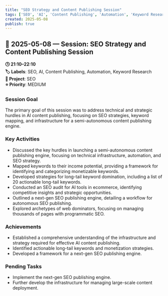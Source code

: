 ```yaml
---
title: "SEO Strategy and Content Publishing Session"
tags: ['SEO', 'AI', 'Content Publishing', 'Automation', 'Keyword Research']
created: 2025-05-08
publish: true
---
```


## 📅 2025-05-08 — Session: SEO Strategy and Content Publishing Session

**🕒 21:10–22:10**  
**🏷️ Labels**: SEO, AI, Content Publishing, Automation, Keyword Research  
**📂 Project**: SEO  
**⭐ Priority**: MEDIUM  


### Session Goal
The primary goal of this session was to address technical and strategic hurdles in AI content publishing, focusing on SEO strategies, keyword mapping, and infrastructure for a semi-autonomous content publishing engine.

### Key Activities
- Discussed the key hurdles in launching a semi-autonomous content publishing engine, focusing on technical infrastructure, automation, and SEO strategy.
- Mapped keywords to their income potential, providing a framework for identifying and categorizing monetizable keywords.
- Developed strategies for long-tail keyword domination, including a list of 20 actionable long-tail keywords.
- Conducted an SEO audit for AI tools in ecommerce, identifying competitive insights and strategic opportunities.
- Outlined a next-gen SEO publishing engine, detailing a workflow for autonomous SEO publishing.
- Explored archetypes of web dominators, focusing on managing thousands of pages with programmatic SEO.

### Achievements
- Established a comprehensive understanding of the infrastructure and strategy required for effective AI content publishing.
- Identified actionable long-tail keywords and monetization strategies.
- Developed a framework for a next-gen SEO publishing engine.

### Pending Tasks
- Implement the next-gen SEO publishing engine.
- Further develop the infrastructure for managing large-scale content deployment.
